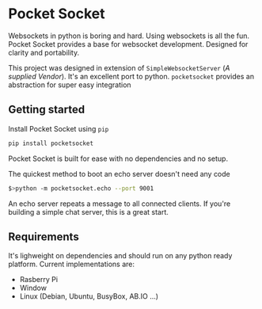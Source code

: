 # Pocket Socket

Websockets in python is boring and hard. Using websockets is all the fun. Pocket Socket provides a base for websocket development. Designed for clarity and portability.

This project was designed in extension of `SimpleWebsocketServer` (_A supplied Vendor_). It's an excellent port to python. `pocketsocket` provides an abstraction for super easy integration

## Getting started

Install Pocket Socket using `pip`

```py
pip install pocketsocket
```

Pocket Socket is built for ease with no dependencies and no setup.

The quickest method to boot an echo server doesn't need any code

```bash
$>python -m pocketsocket.echo --port 9001
```

An echo server repeats a message to all connected clients. If you're building a simple chat server, this is a great start.

## Requirements

It's lighweight on dependencies and should run on any python ready platform. Current implementations are:

+ Rasberry Pi
+ Window
+ Linux (Debian, Ubuntu, BusyBox, AB.IO ...)
